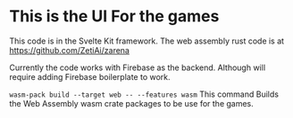 # This is the UI For the games 

This code is in the Svelte Kit framework. 
The web assembly rust code is at https://github.com/ZetiAi/zarena 

Currently the code works with Firebase as the backend. Although will require adding Firebase boilerplate to work. 

`wasm-pack build --target web -- --features wasm` This command Builds the Web Assembly wasm crate packages to be use for the games.
